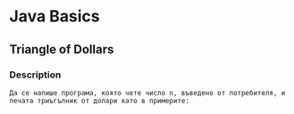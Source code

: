 # Java Basics

## Triangle of Dollars

### Description

    Да се напише програма, която чете число n, въведено от потребителя, и печата триъгълник от долари като в примерите: